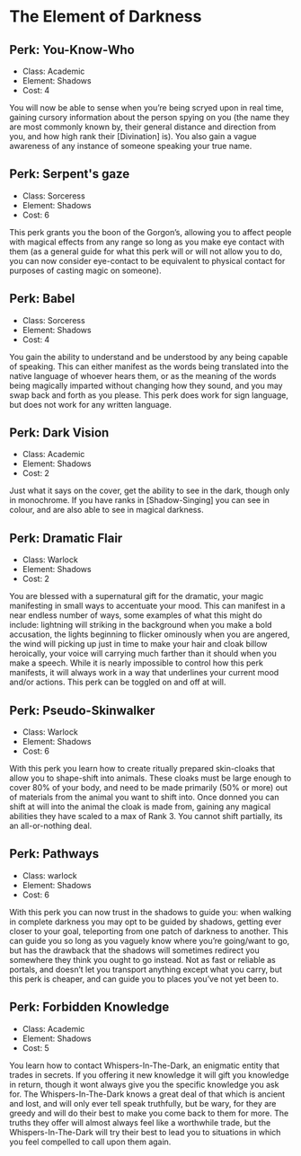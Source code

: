 # The Element of Darkness

## Perk: You-Know-Who
- Class: Academic
- Element: Shadows
- Cost: 4

You will now be able to sense when you’re being scryed upon in real time, gaining cursory information about the person spying on you (the name they are most commonly known by, their general distance and direction from you, and how high rank their [Divination] is). You also gain a vague awareness of any instance of someone speaking your true name.


## Perk: Serpent's gaze
- Class: Sorceress
- Element: Shadows
- Cost: 6

This perk grants you the boon of the Gorgon’s, allowing you to affect people with magical effects from any range so long as you make eye contact with them (as a general guide for what this perk will or will not allow you to do, you can now consider eye-contact to be equivalent to physical contact for purposes of casting magic on someone).


## Perk: Babel
- Class: Sorceress
- Element: Shadows
- Cost: 4

You gain the ability to understand and be understood by any being capable of speaking. This can either manifest as the words being translated into the native language of whoever hears them, or as the meaning of the words being magically imparted without changing how they sound, and you may swap back and forth as you please. This perk does work for sign language, but does not work for any written language.


## Perk: Dark Vision
- Class: Academic
- Element: Shadows
- Cost: 2

Just what it says on the cover, get the ability to see in the dark, though only in monochrome. If you have ranks in [Shadow-Singing] you can see in colour, and are also able to see in magical darkness.


## Perk: Dramatic Flair
- Class: Warlock
- Element: Shadows
- Cost: 2

You are blessed with a supernatural gift for the dramatic, your magic manifesting in small ways to accentuate your mood. This can manifest in a near endless number of ways, some examples of what this might do include: lightning will striking in the background when you make a bold accusation, the lights beginning to flicker ominously when you are angered, the wind will picking up just in time to make your hair and cloak billow heroically, your voice will carrying much farther than it should when you make a speech. While it is nearly impossible to control how this perk manifests, it will always work in a way that underlines your current mood and/or actions. This perk can be toggled on and off at will.


## Perk: Pseudo-Skinwalker
- Class: Warlock
- Element: Shadows
- Cost: 6

With this perk you learn how to create ritually prepared skin-cloaks that allow you to shape-shift into animals. These cloaks must be large enough to cover 80% of your body, and need to be made primarily (50% or more) out of materials from the animal you want to shift into. Once donned you can shift at will into the animal the cloak is made from, gaining any magical abilities they have scaled to a max of Rank 3. You cannot shift partially, its an all-or-nothing deal.


## Perk: Pathways
- Class: warlock
- Element: Shadows
- Cost: 6

With this perk you can now trust in the shadows to guide you: when walking in complete darkness you may opt to be guided by shadows, getting ever closer to your goal, teleporting from one patch of darkness to another. This can guide you so long as you vaguely know where you’re going/want to go, but has the drawback that the shadows will sometimes redirect you somewhere they think you ought to go instead. Not as fast or reliable as portals, and doesn’t let you transport anything except what you carry, but this perk is cheaper, and can guide you to places you’ve not yet been to.


## Perk: Forbidden Knowledge
- Class: Academic
- Element: Shadows
- Cost: 5

You learn how to contact Whispers-In-The-Dark, an enigmatic entity that trades in secrets. If you offering it new knowledge it will gift you knowledge in return, though it wont always give you the specific knowledge you ask for. The Whispers-In-The-Dark knows a great deal of that which is ancient and lost, and will only ever tell speak truthfully, but be wary, for they are greedy and will do their best to make you come back to them for more. The truths they offer will almost always feel like a worthwhile trade, but the Whispers-In-The-Dark will try their best to lead you to situations in which you feel compelled to call upon them again.
